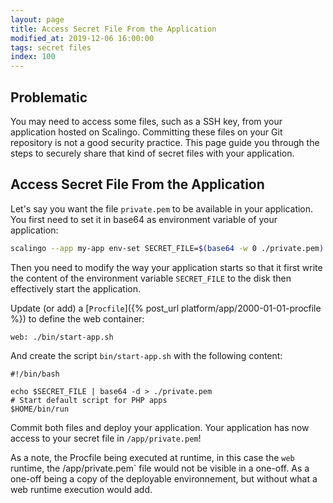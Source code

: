 ```yaml
---
layout: page
title: Access Secret File From the Application
modified_at: 2019-12-06 16:00:00
tags: secret files
index: 100
---
```


## Problematic

You may need to access some files, such as a SSH key, from your application
hosted on Scalingo. Committing these files on your Git repository is not a good
security practice. This page guide you through the steps to securely share that
kind of secret files with your application.

## Access Secret File From the Application

Let's say you want the file `private.pem` to be available in your application.
You first need to set it in base64 as environment variable of your application:

```bash
scalingo --app my-app env-set SECRET_FILE=$(base64 -w 0 ./private.pem)
```

Then you need to modify the way your application starts so that it first write
the content of the environment variable `SECRET_FILE` to the disk then
effectively start the application.

Update (or add) a [`Procfile`]({% post_url platform/app/2000-01-01-procfile %})
to define the web container:

```
web: ./bin/start-app.sh
```

And create the script `bin/start-app.sh` with the following content:

```
#!/bin/bash

echo $SECRET_FILE | base64 -d > ./private.pem
# Start default script for PHP apps
$HOME/bin/run
```

Commit both files and deploy your application. Your application has now access
to your secret file in `/app/private.pem`!

As a note, the Procfile being executed at runtime, in this case the `web` runtime, the /app/private.pem` file would not be visible in a one-off. As a one-off being a copy of the deployable environnement, but without what a web runtime execution would add.
